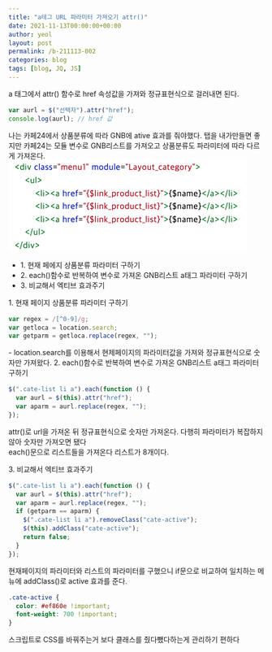 ```yaml
---
title: "a테그 URL 파라미터 가져오기 attr()"
date: 2021-11-13T00:00:00+00:00
author: yeol
layout: post
permalink: /b-211113-002
categories: blog
tags: [blog, JQ, JS]
---
```


<span class="code-title">a 태그에서 attr() 함수로 href 속성값을 가져와 정규표현식으로 걸러내면 된다.</span>

```javascript
var aurl = $("선택자").attr("href");
console.log(aurl); // href 값
```

<span class="code-desc">
나는 카페24에서 상품분류에 따라 GNB에 ative 효과를 줘야했다.
탭을 내가만들면 좋지만 카페24는 모듈 변수로 GNB리스트를 가져오고 상품분류도 파라미터에 따라 다르게 가져온다.
</span>

<div class="content-img">
    <img src="../assets/images/211112/cafe24.jpg" alt="">
</div>

<ul class="misson-list">
    <li>1. 현재 페에지 상품분류 파라미터 구하기</li>
    <li>2. each()함수로 반복하여 변수로 가져온 GNB리스트 a태그 파라미터 구하기</li>
    <li>3. 비교해서 엑티브 효과주기</li>
</ul>
<span class="code-title">1. 현재 페이지 상품분류 파라미터 구하기</span>

```javascript
var regex = /[^0-9]/g;
var getloca = location.search;
var getparm = getloca.replace(regex, "");
```

<span class="code-desc">- location.search를 이용해서 현제페이지의 파라미터값을 가져와 정규표현식으로 숫자만 가져왔다.</span>
<span class="code-title">2. each()함수로 반복하여 변수로 가져온 GNB리스트 a태그 파라미터 구하기</span>

```javascript
$(".cate-list li a").each(function () {
  var aurl = $(this).attr("href");
  var aparm = aurl.replace(regex, "");
});
```

<span class="code-desc">
attr()로 url을 가져온 뒤 정규표현식으로 숫자만 가져온다. 다행히 파라미터가 복잡하지 않아 숫자만 가져오면 됐다<br>
each()문으로 리스트들을 가져온다 리스트가 8개이다.</span>

<span class="code-title">3. 비교해서 엑티브 효과주기</span>

```javascript
$(".cate-list li a").each(function () {
  var aurl = $(this).attr("href");
  var aparm = aurl.replace(regex, "");
  if (getparm == aparm) {
    $(".cate-list li a").removeClass("cate-active");
    $(this).addClass("cate-active");
    return false;
  }
});
```

<span class="code-desc">
현재페이지의 파라미터와 리스트의 파라미터를 구했으니 if문으로 비교하여 일치하는 메뉴에 addClass()로 active 효과를 준다.
</span>

```css
.cate-active {
  color: #ef860e !important;
  font-weight: 700 !important;
}
```

<span class="code-desc">스크립트로 CSS를 바꿔주는거 보다 클래스를 줬다뺐다하는게 관리하기 편하다</span>
